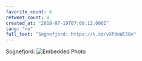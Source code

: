 ```yaml
---
favorite_count: 6
retweet_count: 0
created_at: "2018-07-19T07:09:13.000Z"
lang: "no"
full_text: "Sognefjord: https://t.co/vXPdeWl5Qv"
---
```


Sognefjord:
![Embedded Photo](https://twitter-media-coderbyheart.s3.eu-north-1.amazonaws.com/1019841572911878144-Dic0fsnWsAEl-nr.jpg)
